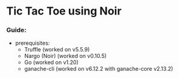# Tic Tac Toe using Noir

### Guide:
- prerequisites:
    - Truffle (worked on v5.5.9)
    - Nargo (Noir) (worked on v0.10.5)
    - Go (worked on v1.20)
    - ganache-cli (worked on v6.12.2 with ganache-core v2.13.2)
